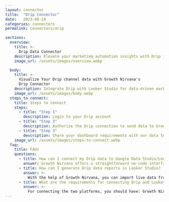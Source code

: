 ```yaml
---
layout: connector
title:  "Drip Connector"
date:   2023-08-10
categories: connectors
permalink: connectors/drip

sections:
  overview:
    title: >-
      Drip Data Connector
    description: Elevate your marketing automation insights with Drip integration. Seamlessly merge email engagement data from Drip with Looker Studio's analytical capabilities, unlocking insights that power email strategies, customer experiences, and campaign performance.
    image_url: /assets/images/overview.webp

  body:
    title: >-
      Visualize Your Drip channel data with Growth Nirvana's
      Drip Connector
    description: Integrate Drip with Looker Studio for data-driven marketing automation analytics that guide your growth strategies.
    image_url: /assets/images/body.webp
  steps_to_connect:
    title: Steps to connect
    steps:
      - title: "Step 1"
        description: Login to your Drip account
      - title: "Step 2"
        description: Authorize the Drip connection to send data to Growth Nirvana
      - title: "Step 3"
        description: Share your dashboard requirements with our data team. We will build the report for you.
    image_url: /assets/images/steps-to-connect.webp
  faq:
    title: FAQs
    questions:
      - title: How can I connect my Drip data to Google Data Studio/Looker Studio?
        answer: Growth Nirvana offers a straightforward no-code interface to connect to Drip data sources.
      - title: How can I generate Drip data reports in Looker Studio?
        answer: >-
          With the help of Growth Nirvana, you can import live data from Drip into Looker Studio. These data can be viewed in charts, tables, and dashboards to generate branded reports that can be shared instantly.
      - title: What are the requirements for connecting Drip and Looker Studio?
        answer: >-
          For connecting the two platforms, you should have: Growth Nirvana Account and Drip Ads Account
---
```

